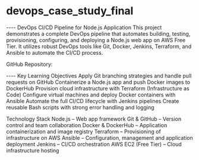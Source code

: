 # devops_case_study_final

---- DevOps CI/CD Pipeline for Node.js Application
This project demonstrates a complete DevOps pipeline that automates building, testing, provisioning, configuring, and deploying a Node.js web app on AWS Free Tier. It utilizes robust DevOps tools like Git, Docker, Jenkins, Terraform, and Ansible to automate the CI/CD process.

GitHub Repository: 

---- Key Learning Objectives
Apply Git branching strategies and handle pull requests on GitHub
Containerize a Node.js app and push Docker images to DockerHub
Provision cloud infrastructure with Terraform (Infrastructure as Code)
Configure virtual machines and deploy Docker containers with Ansible
Automate the full CI/CD lifecycle with Jenkins pipelines
Create reusable Bash scripts with strong error handling and logging


Technology Stack
Node.js – Web app framework
Git & GitHub – Version control and team collaboration
Docker & DockerHub – Application containerization and image registry
Terraform – Provisioning of infrastructure on AWS
Ansible – Configuration, management and application deployment
Jenkins – CI/CD orchestration
AWS EC2 (Free Tier) – Cloud infrastructure hosting
